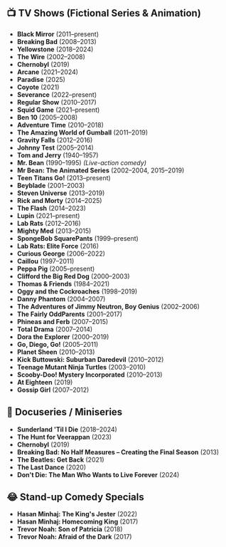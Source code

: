 ## 📺 **TV Shows (Fictional Series & Animation)**

- **Black Mirror** (2011–present)  
- **Breaking Bad** (2008–2013)  
- **Yellowstone** (2018–2024)  
- **The Wire** (2002–2008)  
- **Chernobyl** (2019)  
- **Arcane** (2021–2024)  
- **Paradise** (2025)  
- **Coyote** (2021)  
- **Severance** (2022–present)  
- **Regular Show** (2010–2017)  
- **Squid Game** (2021–present)  
- **Ben 10** (2005–2008)  
- **Adventure Time** (2010–2018)  
- **The Amazing World of Gumball** (2011–2019)  
- **Gravity Falls** (2012–2016)  
- **Johnny Test** (2005–2014)  
- **Tom and Jerry** (1940–1957)  
- **Mr. Bean** (1990–1995) *(Live-action comedy)*  
- **Mr Bean: The Animated Series** (2002–2004, 2015–2019)  
- **Teen Titans Go!** (2013–present)  
- **Beyblade** (2001–2003)  
- **Steven Universe** (2013–2019)  
- **Rick and Morty** (2014–2025)  
- **The Flash** (2014–2023)  
- **Lupin** (2021–present)  
- **Lab Rats** (2012–2016)  
- **Mighty Med** (2013–2015)  
- **SpongeBob SquarePants** (1999–present)  
- **Lab Rats: Elite Force** (2016)  
- **Curious George** (2006–2022)  
- **Caillou** (1997–2011)  
- **Peppa Pig** (2005–present)  
- **Clifford the Big Red Dog** (2000–2003)  
- **Thomas & Friends** (1984–2021)  
- **Oggy and the Cockroaches** (1998–2019)  
- **Danny Phantom** (2004–2007)  
- **The Adventures of Jimmy Neutron, Boy Genius** (2002–2006)  
- **The Fairly OddParents** (2001–2017)  
- **Phineas and Ferb** (2007–2015)  
- **Total Drama** (2007–2014)  
- **Dora the Explorer** (2000–2019)  
- **Go, Diego, Go!** (2005–2011)  
- **Planet Sheen** (2010–2013)  
- **Kick Buttowski: Suburban Daredevil** (2010–2012)  
- **Teenage Mutant Ninja Turtles** (2003–2010)  
- **Scooby-Doo! Mystery Incorporated** (2010–2013)  
- **At Eighteen** (2019)  
- **Gossip Girl** (2007–2012)

## 🎥 **Docuseries / Miniseries**

- **Sunderland 'Til I Die** (2018–2024)  
- **The Hunt for Veerappan** (2023)  
- **Chernobyl** (2019)
- **Breaking Bad: No Half Measures – Creating the Final Season** (2013)  
- **The Beatles: Get Back** (2021)  
- **The Last Dance** (2020)  
- **Don't Die: The Man Who Wants to Live Forever** (2024)

## 😂 **Stand-up Comedy Specials**

- **Hasan Minhaj: The King's Jester** (2022)  
- **Hasan Minhaj: Homecoming King** (2017)  
- **Trevor Noah: Son of Patricia** (2018)  
- **Trevor Noah: Afraid of the Dark** (2017)
